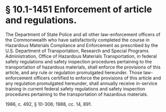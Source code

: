 # § 10.1-1451 Enforcement of article and regulations.

<p>The Department of State Police and all other law-enforcement officers of the Commonwealth who have satisfactorily completed the course in Hazardous Materials Compliance and Enforcement as prescribed by the U.S. Department of Transportation, Research and Special Programs Administration, Office of Hazardous Materials Transportation, in federal safety regulations and safety inspection procedures pertaining to the transportation of hazardous materials, shall enforce the provisions of this article, and any rule or regulation promulgated hereunder. Those law-enforcement officers certified to enforce the provisions of this article and any regulation promulgated hereunder, shall annually receive in-service training in current federal safety regulations and safety inspection procedures pertaining to the transportation of hazardous materials.</p><p>1986, c. 492, § 10-306; 1988, cc. 14, 891.</p>